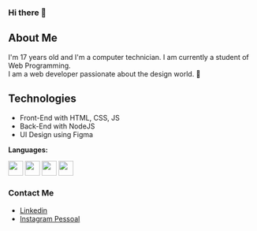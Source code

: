 ### Hi there 👋  

## About Me
I'm 17 years old and I'm a computer technician. I am currently a student of Web Programming.
<br>
I am a web developer passionate about the design world. 🎉

## Technologies
- Front-End with HTML, CSS, JS
- Back-End with NodeJS
- UI Design using Figma

**Languages:**  

<code><img height="30" src="https://xesque.rocketseat.dev/platform/tech/html5.svg"></code>
<code><img height="30" src="https://xesque.rocketseat.dev/platform/tech/css3.svg"></code>
<code><img height="30" src="https://xesque.rocketseat.dev/platform/tech/javascript.svg"></code>
<code><img height="30" src="https://xesque.rocketseat.dev/platform/tech/node.svg"></code>

### Contact Me
- <a href="https://www.linkedin.com/in/wesleydamasceno/">Linkedin</a>
- <a href="https://instagram.com/wesleydamasceno4">Instagram Pessoal</a>
